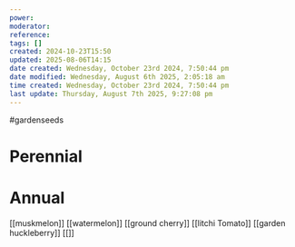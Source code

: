 ```yaml
---
power: 
moderator: 
reference: 
tags: []
created: 2024-10-23T15:50
updated: 2025-08-06T14:15
date created: Wednesday, October 23rd 2024, 7:50:44 pm
date modified: Wednesday, August 6th 2025, 2:05:18 am
time created: Wednesday, October 23rd 2024, 7:50:44 pm
last update: Thursday, August 7th 2025, 9:27:08 pm
---
```

#gardenseeds 
# Perennial

# Annual
[[muskmelon]]
[[watermelon]]
[[ground cherry]]
[[litchi Tomato]]
[[garden huckleberry]]
[[]]